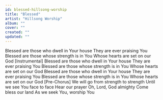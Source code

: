 ```yaml
---
id: blessed-hillsong-worship
title: "Blessed"
artist: "Hillsong Worship"
album: ""
cover: ""
created: ""
updated: ""
---
```


Blessed are those who dwell in Your house
They are ever praising You
Blessed are those whose strength is in You
Whose hearts are set on our God
[Instrumental]
Blessed are those who dwell in Your house
They are ever praising You
Blessed are those whose strength is in You
Whose hearts are set on our God
Blessed are those who dwell in Your house
They are ever praising You
Blessed are those whose strength is in You
Whose hearts are set on our God
[Pre-Chorus]
We will go from strength to strength
Until we see You face to face
Hear our prayer
Oh, Lord, God almighty
Come bless our land
As we seek You, worship You